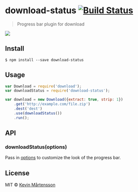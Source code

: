 # download-status [![Build Status](https://travis-ci.org/kevva/download-status.svg?branch=master)](https://travis-ci.org/kevva/download-status)

> Progress bar plugin for download

![](https://cloud.githubusercontent.com/assets/709159/4175732/534ac138-35e3-11e4-80a2-dea9a8af1fb5.png)


## Install

```
$ npm install --save download-status
```


## Usage

```js
var Download = require('download');
var downloadStatus = require('download-status');

var download = new Download({extract: true, strip: 1})
	.get('http://example.com/file.zip')
	.dest('dest')
	.use(downloadStatus())
	.run();
```


## API

### downloadStatus(options)

Pass in [options](https://github.com/tj/node-progress#options) to customize 
the look of the progress bar.


## License

MIT © [Kevin Mårtensson](http://kevinmartensson.com)
